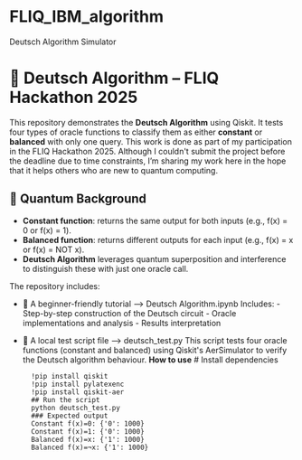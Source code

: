 # FLIQ_IBM_algorithm
 Deutsch Algorithm Simulator
 # 🧠 Deutsch Algorithm – FLIQ Hackathon 2025
This repository demonstrates the **Deutsch Algorithm** using Qiskit. It tests four types of oracle functions to classify them as either **constant** or **balanced** with only one query.
This work is done as part of my participation in the FLIQ Hackathon 2025.
Although I couldn't submit the project before the deadline due to time constraints, I’m sharing my work here in the hope that it helps others who are new to quantum computing.

## 🧠 Quantum Background

- **Constant function**: returns the same output for both inputs (e.g., f(x) = 0 or f(x) = 1).
- **Balanced function**: returns different outputs for each input (e.g., f(x) = x or f(x) = NOT x).
- **Deutsch Algorithm** leverages quantum superposition and interference to distinguish these with just one oracle call.

The repository includes:

- 📓 A beginner-friendly tutorial --> Deutsch Algorithm.ipynb
      Includes:
       - Step-by-step construction of the Deutsch circuit
       - Oracle implementations and analysis
       - Results interpretation
- 🧪 A local test script file --> deutsch_test.py
       This script tests four oracle functions (constant and balanced) using Qiskit's AerSimulator to verify the Deutsch algorithm behaviour.
       **How to use**
        # Install dependencies
        
        !pip install qiskit
        !pip install pylatexenc
        !pip install qiskit-aer
        ## Run the script
        python deutsch_test.py
        ### Expected output
        Constant f(x)=0: {'0': 1000}
        Constant f(x)=1: {'0': 1000}
        Balanced f(x)=x: {'1': 1000}
        Balanced f(x)=¬x: {'1': 1000}  
        

 
